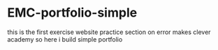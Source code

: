 # EMC-portfolio-simple
this is the first exercise website practice section on error makes clever academy so here i build simple portfolio
